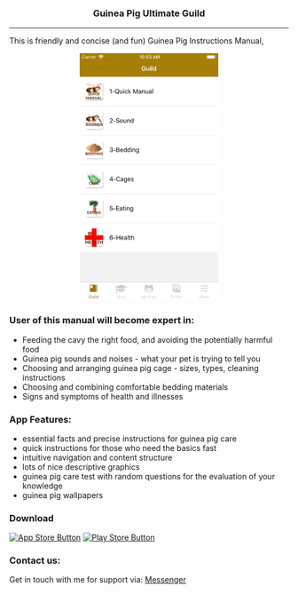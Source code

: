<p align="center">
<h3 align="center">Guinea Pig Ultimate Guild</h3>
</p>

---

This is friendly and concise (and fun) Guinea Pig Instructions Manual, 

<p align="center">
<img src="demo.png" width="250" height="445">
</p>

### User of this manual will become expert in:
- Feeding the cavy the right food, and avoiding the potentially harmful food
- Guinea pig sounds and noises - what your pet is trying to tell you
- Choosing and arranging guinea pig cage - sizes, types, cleaning instructions
- Choosing and combining comfortable bedding materials
- Signs and symptoms of health and illnesses

### App Features:
- essential facts and precise instructions for guinea pig care
- quick instructions for those who need the basics fast
- intuitive navigation and content structure
- lots of nice descriptive graphics
- guinea pig care test with random questions for the evaluation of your knowledge
- guinea pig wallpapers


### Download
[![App Store Button](http://imgur.com/y8PTxr9.png "App Store Button")](https://itunes.apple.com/app/id1456803881)
[![Play Store Button](http://imgur.com/utWa1co.png "Play Store Button")](https://play.google.com/store/apps/details?id=com.dolh.guineapig)

### Contact us:

Get in touch with me for support via: [Messenger](https://m.me/416305462459391)


